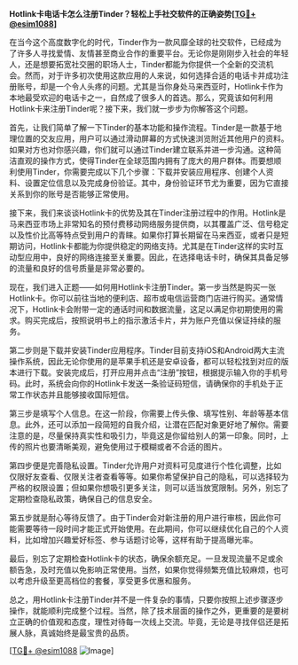 **Hotlink卡电话卡怎么注册Tinder？轻松上手社交软件的正确姿势[[TG💪+ @esim1088](https://t.me/s/esim1088)]**

在当今这个高度数字化的时代，Tinder作为一款风靡全球的社交软件，已经成为了许多人寻找爱情、友情甚至商业合作的重要平台。无论你是刚刚步入社会的年轻人，还是想要拓宽社交圈的职场人士，Tinder都能为你提供一个全新的交流机会。然而，对于许多初次使用这款应用的人来说，如何选择合适的电话卡并成功注册账号，却是一个令人头疼的问题。尤其是当你身处马来西亚时，Hotlink卡作为本地最受欢迎的电话卡之一，自然成了很多人的首选。那么，究竟该如何利用Hotlink卡来注册Tinder呢？接下来，我们就一步步为你解答这个问题。

首先，让我们简单了解一下Tinder的基本功能和操作流程。Tinder是一款基于地理位置的交友应用，用户可以通过滑动屏幕的方式快速浏览附近其他用户的资料。如果对方也对你感兴趣，你们就可以通过Tinder建立联系并进一步沟通。这种简洁直观的操作方式，使得Tinder在全球范围内拥有了庞大的用户群体。而要想顺利使用Tinder，你需要完成以下几个步骤：下载并安装应用程序、创建个人资料、设置定位信息以及完成身份验证。其中，身份验证环节尤为重要，因为它直接关系到你的账号是否能够正常使用。

接下来，我们来谈谈Hotlink卡的优势及其在Tinder注册过程中的作用。Hotlink是马来西亚市场上非常知名的预付费移动网络服务提供商，以其覆盖广泛、信号稳定以及性价比高等特点受到用户的青睐。如果你打算长期留在马来西亚，或者只是短期访问，Hotlink卡都能为你提供稳定的网络支持。尤其是在Tinder这样的实时互动型应用中，良好的网络连接至关重要。因此，在选择电话卡时，确保其具备足够的流量和良好的信号质量是非常必要的。

现在，我们进入正题——如何用Hotlink卡注册Tinder。第一步当然是购买一张Hotlink卡。你可以前往当地的便利店、超市或电信运营商门店进行购买。通常情况下，Hotlink卡会附带一定的通话时间和数据流量，这足以满足你初期使用的需求。购买完成后，按照说明书上的指示激活卡片，并为账户充值以保证持续的服务。

第二步则是下载并安装Tinder应用程序。Tinder目前支持iOS和Android两大主流操作系统，因此无论你使用的是苹果手机还是安卓设备，都可以轻松找到对应的版本进行下载。安装完成后，打开应用并点击“注册”按钮，根据提示输入你的手机号码。此时，系统会向你的Hotlink卡发送一条验证码短信，请确保你的手机处于正常工作状态并且能够接收国际短信。

第三步是填写个人信息。在这一阶段，你需要上传头像、填写性别、年龄等基本信息。此外，还可以添加一段简短的自我介绍，让潜在匹配对象更好地了解你。需要注意的是，尽量保持真实性和吸引力，毕竟这是你留给别人的第一印象。同时，上传的照片也要清晰美观，避免使用过于模糊或者不合适的图片。

第四步便是完善隐私设置。Tinder允许用户对资料可见度进行个性化调整，比如仅限好友查看、仅限关注者查看等等。如果你希望保护自己的隐私，可以选择较为严格的权限设置；但如果你想吸引更多关注，则可以适当放宽限制。另外，别忘了定期检查隐私政策，确保自己的信息安全。

第五步就是耐心等待反馈了。由于Tinder会对新注册的用户进行审核，因此你可能需要等待一段时间才能正式开始使用。在此期间，你可以继续优化自己的个人资料，比如增加兴趣爱好标签、参与话题讨论等，这样有助于提高曝光率。

最后，别忘了定期检查Hotlink卡的状态，确保余额充足。一旦发现流量不足或余额告急，及时充值以免影响正常使用。当然，如果你觉得频繁充值比较麻烦，也可以考虑升级至更高档位的套餐，享受更多优惠和服务。

总之，用Hotlink卡注册Tinder并不是一件复杂的事情，只要你按照上述步骤逐步操作，就能顺利完成整个过程。当然，除了技术层面的操作之外，更重要的是要树立正确的价值观和态度，理性对待每一次线上交流。毕竟，无论是寻找伴侣还是拓展人脉，真诚始终是最宝贵的品质。

[[TG💪+ @esim1088](https://t.me/s/esim1088) ![Image](https://i.postimg.cc/4NQfJmqS/Snipaste-2025-05-13-00-14-12.png)]